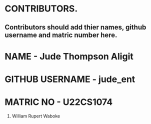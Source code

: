 # CONTRIBUTORS.
## Contributors should add thier names, github username and matric number here.
# NAME - Jude Thompson Aligit
# GITHUB USERNAME - jude_ent
# MATRIC NO - U22CS1074
<ol>
<li>William Rupert Waboke

</ol>

